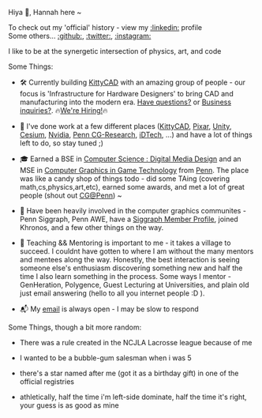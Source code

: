 Hiya 👋, Hannah here ~

To check out my 'official' history - view my [:linkedin:](https://linkedin.com/in/hannah-bollar) profile<br/>
Some others... [:github:](https://github.com/hanbollar), [:twitter:](https://twitter.com/hanbollar), [:instagram:](https://instagram.com/hanbollar)

I like to be at the synergetic intersection of physics, art, and code

Some Things:

- 🛠️ Currently building [KittyCAD](https://kittycad.io) with an amazing group of people - our focus is 'Infrastructure for Hardware Designers' to bring CAD and manufacturing into the modern era. [Have questions?](mailto:kittycad@hannahbollar.com) or [Business inquiries?](mailto:hannah@kittycad.io). 🔥[We're Hiring!](https://kittycad.io/careers/)🔥

- 💼 I've done work at a few different places ([KittyCAD](https://kittycad.io/), [Pixar](https://pixar.com), [Unity](https://unity.com/), [Cesium](https://cesium.com), [Nvidia](https://nvidia.com), [Penn CG-Research](http://cg.cis.upenn.edu/summerresearch.html), [iDTech](https://www.idtech.com/), ...) and have a lot of things left to do, so stay tuned ;)

- 🎓 Earned a BSE in [Computer Science : Digital Media Design](https://catalog.upenn.edu/undergraduate/programs/digital-media-design-bse/) and an MSE in [Computer Graphics in Game Technology](https://www.cis.upenn.edu/graduate/program-offerings/mse-in-computer-graphics-and-game-technology/) from [Penn](https://www.upenn.edu/). The place was like a candy shop of things todo - did some TAing (covering math,cs,physics,art,etc), earned some awards, and met a lot of great people (shout out [CG@Penn](cg.cis.upenn.edu)) ~

- 🎨 Have been heavily involved in the computer graphics communites - Penn Siggraph, Penn AWE, have a [Siggraph Member Profile](https://www.siggraph.org/inside-siggraph/member-profiles/profile/?member=hannah-bollar), joined Khronos, and a few other things on the way.

- 🔢 Teaching && Mentoring is important to me - it takes a village to succeed. I couldnt have gotten to where I am without the many mentors and mentees along the way. Honestly, the best interaction is seeing someone else's enthusiasm discovering something new and half the time I also learn something in the process. Some ways I mentor - GenHeration, Polygence, Guest Lecturing at Universities, and plain old just email answering (hello to all you internet people :D ).

- 📬 My [email](mailto:hiya@hanbo.dev) is always open - I may be slow to respond

Some Things, though a bit more random:

- There was a rule created in the NCJLA Lacrosse league because of me

- I wanted to be a bubble-gum salesman when i was 5

- there's a star named after me (got it as a birthday gift) in one of the official registries

- athletically, half the time i'm left-side dominate, half the time it's right, your guess is as good as mine
